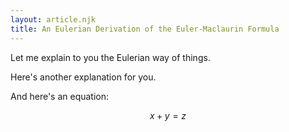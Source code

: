 ```yaml
---
layout: article.njk
title: An Eulerian Derivation of the Euler-Maclaurin Formula
---
```

Let me explain to you the Eulerian way of things.

Here's another explanation for you.

And here's an equation:

$$
x + y = z
$$
